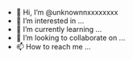 - 👋 Hi, I’m @unknownnxxxxxxxx
- 👀 I’m interested in ...
- 🌱 I’m currently learning ...
- 💞️ I’m looking to collaborate on ...
- 📫 How to reach me ...

<!---
unknownnxxxxxxxx/unknownnxxxxxxxx is a ✨ special ✨ repository because its `README.md` (this file) appears on your GitHub profile.
You can click the Preview link to take a look at your changes.
--->
